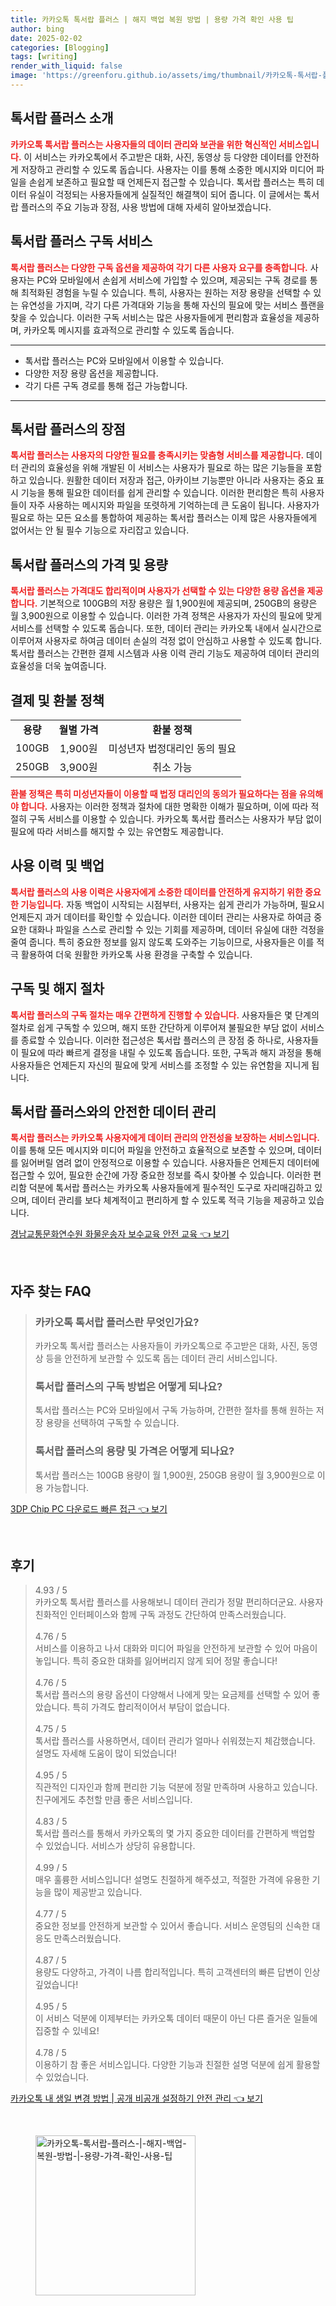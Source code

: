 ```yaml
---
title: 카카오톡 톡서랍 플러스 | 해지 백업 복원 방법 | 용량 가격 확인 사용 팁
author: bing
date: 2025-02-02
categories: [Blogging]
tags: [writing]
render_with_liquid: false
image: 'https://greenforu.github.io/assets/img/thumbnail/카카오톡-톡서랍-플러스-|-해지-백업-복원-방법-|-용량-가격-확인-사용-팁.webp'
---
```



<h2 id='톡서랍 플러스 소개'>톡서랍 플러스 소개</h2>

<p><b><span style="color: #ee2323;">카카오톡 톡서랍 플러스는 사용자들의 데이터 관리와 보관을 위한 혁신적인 서비스입니다.</span></b> 이 서비스는 카카오톡에서 주고받은 대화, 사진, 동영상 등 다양한 데이터를 안전하게 저장하고 관리할 수 있도록 돕습니다. 사용자는 이를 통해 소중한 메시지와 미디어 파일을 손쉽게 보존하고 필요할 때 언제든지 접근할 수 있습니다. 톡서랍 플러스는 특히 데이터 유실이 걱정되는 사용자들에게 실질적인 해결책이 되어 줍니다. 이 글에서는 톡서랍 플러스의 주요 기능과 장점, 사용 방법에 대해 자세히 알아보겠습니다.</p>

<h2 id='톡서랍 플러스 구독 서비스'>톡서랍 플러스 구독 서비스</h2>

<p><b><span style="color: #ee2323;">톡서랍 플러스는 다양한 구독 옵션을 제공하여 각기 다른 사용자 요구를 충족합니다.</span></b> 사용자는 PC와 모바일에서 손쉽게 서비스에 가입할 수 있으며, 제공되는 구독 경로를 통해 최적화된 경험을 누릴 수 있습니다. 특히, 사용자는 원하는 저장 용량을 선택할 수 있는 유연성을 가지며, 각기 다른 가격대와 기능을 통해 자신의 필요에 맞는 서비스 플랜을 찾을 수 있습니다. 이러한 구독 서비스는 많은 사용자들에게 편리함과 효율성을 제공하며, 카카오톡 메시지를 효과적으로 관리할 수 있도록 돕습니다.</p>

<hr />

<ul>
    <li>톡서랍 플러스는 PC와 모바일에서 이용할 수 있습니다.</li>
    <li>다양한 저장 용량 옵션을 제공합니다.</li>
    <li>각기 다른 구독 경로를 통해 접근 가능합니다.</li>
</ul>

<hr />

<h2 id='톡서랍 플러스의 장점'>톡서랍 플러스의 장점</h2>

<p><b><span style="color: #ee2323;">톡서랍 플러스는 사용자의 다양한 필요를 충족시키는 맞춤형 서비스를 제공합니다.</span></b> 데이터 관리의 효율성을 위해 개발된 이 서비스는 사용자가 필요로 하는 많은 기능들을 포함하고 있습니다. 원활한 데이터 저장과 접근, 아카이브 기능뿐만 아니라 사용자는 중요 표시 기능을 통해 필요한 데이터를 쉽게 관리할 수 있습니다. 이러한 편리함은 특히 사용자들이 자주 사용하는 메시지와 파일을 또렷하게 기억하는데 큰 도움이 됩니다. 사용자가 필요로 하는 모든 요소를 통합하여 제공하는 톡서랍 플러스는 이제 많은 사용자들에게 없어서는 안 될 필수 기능으로 자리잡고 있습니다.</p>

<h2 id='톡서랍 플러스의 가격 및 용량'>톡서랍 플러스의 가격 및 용량</h2>

<p><b><span style="color: #ee2323;">톡서랍 플러스는 가격대도 합리적이며 사용자가 선택할 수 있는 다양한 용량 옵션을 제공합니다.</span></b> 기본적으로 100GB의 저장 용량은 월 1,900원에 제공되며, 250GB의 용량은 월 3,900원으로 이용할 수 있습니다. 이러한 가격 정책은 사용자가 자신의 필요에 맞게 서비스를 선택할 수 있도록 돕습니다. 또한, 데이터 관리는 카카오톡 내에서 실시간으로 이루어져 사용자로 하여금 데이터 손실의 걱정 없이 안심하고 사용할 수 있도록 합니다. 톡서랍 플러스는 간편한 결제 시스템과 사용 이력 관리 기능도 제공하여 데이터 관리의 효율성을 더욱 높여줍니다.</p>

<h2 id='결제 및 환불 정책'>결제 및 환불 정책</h2>

<table>
    <tr>
        <td style="text-align: center; height: 17px;"><b>용량</b></td>
        <td style="text-align: center; height: 17px;"><b>월별 가격</b></td>
        <td style="text-align: center; height: 17px;"><b>환불 정책</b></td>
    </tr>
    <tr>
        <td style="text-align: center; height: 17px;">100GB</td>
        <td style="text-align: center; height: 17px;">1,900원</td>
        <td style="text-align: center; height: 17px;">미성년자 법정대리인 동의 필요</td>
    </tr>
    <tr>
        <td style="text-align: center; height: 17px;">250GB</td>
        <td style="text-align: center; height: 17px;">3,900원</td>
        <td style="text-align: center; height: 17px;">취소 가능</td>
    </tr>
</table>

<p><b><span style="color: #ee2323;">환불 정책은 특히 미성년자들이 이용할 때 법정 대리인의 동의가 필요하다는 점을 유의해야 합니다.</span></b> 사용자는 이러한 정책과 절차에 대한 명확한 이해가 필요하며, 이에 따라 적절히 구독 서비스를 이용할 수 있습니다. 카카오톡 톡서랍 플러스는 사용자가 부담 없이 필요에 따라 서비스를 해지할 수 있는 유연함도 제공합니다.</p>

<h2 id='사용 이력 및 백업'>사용 이력 및 백업</h2>

<p><b><span style="color: #ee2323;">톡서랍 플러스의 사용 이력은 사용자에게 소중한 데이터를 안전하게 유지하기 위한 중요한 기능입니다.</span></b> 자동 백업이 시작되는 시점부터, 사용자는 쉽게 관리가 가능하며, 필요시 언제든지 과거 데이터를 확인할 수 있습니다. 이러한 데이터 관리는 사용자로 하여금 중요한 대화나 파일을 스스로 관리할 수 있는 기회를 제공하며, 데이터 유실에 대한 걱정을 줄여 줍니다. 특히 중요한 정보를 잃지 않도록 도와주는 기능이므로, 사용자들은 이를 적극 활용하여 더욱 원활한 카카오톡 사용 환경을 구축할 수 있습니다.</p>

<h2 id='구독 및 해지 절차'>구독 및 해지 절차</h2>

<p><b><span style="color: #ee2323;">톡서랍 플러스의 구독 절차는 매우 간편하게 진행할 수 있습니다.</span></b> 사용자들은 몇 단계의 절차로 쉽게 구독할 수 있으며, 해지 또한 간단하게 이루어져 불필요한 부담 없이 서비스를 종료할 수 있습니다. 이러한 접근성은 톡서랍 플러스의 큰 장점 중 하나로, 사용자들이 필요에 따라 빠르게 결정을 내릴 수 있도록 돕습니다. 또한, 구독과 해지 과정을 통해 사용자들은 언제든지 자신의 필요에 맞게 서비스를 조정할 수 있는 유연함을 지니게 됩니다.</p>

<h2 id='톡서랍 플러스와의 안전한 데이터 관리'>톡서랍 플러스와의 안전한 데이터 관리</h2>

<p><b><span style="color: #ee2323;">톡서랍 플러스는 카카오톡 사용자에게 데이터 관리의 안전성을 보장하는 서비스입니다.</span></b> 이를 통해 모든 메시지와 미디어 파일을 안전하고 효율적으로 보존할 수 있으며, 데이터를 잃어버릴 염려 없이 안정적으로 이용할 수 있습니다. 사용자들은 언제든지 데이터에 접근할 수 있어, 필요한 순간에 가장 중요한 정보를 즉시 찾아볼 수 있습니다. 이러한 편리함 덕분에 톡서랍 플러스는 카카오톡 사용자들에게 필수적인 도구로 자리매김하고 있으며, 데이터 관리를 보다 체계적이고 편리하게 할 수 있도록 적극 기능을 제공하고 있습니다.</p>


<p><a class="click-button" title="경남교통문화연수원 화물운송자 보수교육 안전 교육" href="https://greenforu.github.io/posts/%EA%B2%BD%EB%82%A8%EA%B5%90%ED%86%B5%EB%AC%B8%ED%99%94%EC%97%B0%EC%88%98%EC%9B%90-%ED%99%94%EB%AC%BC%EC%9A%B4%EC%86%A1%EC%9E%90-%EB%B3%B4%EC%88%98%EA%B5%90%EC%9C%A1-%EC%95%88%EC%A0%84-%EA%B5%90%EC%9C%A1/" rel="dofollow">경남교통문화연수원 화물운송자 보수교육 안전 교육 👈 보기</a></p><br>
<h2 id='자주_찾는_FAQ'>자주 찾는 FAQ</h2>
<div itemscope="" itemtype="https://schema.org/FAQPage"> 
<blockquote> 
<div itemscope="" itemprop="mainEntity" itemtype="https://schema.org/Question"> 
<h3 itemprop="name">카카오톡 톡서랍 플러스란 무엇인가요?</h3> 
<div itemscope="" itemprop="acceptedAnswer" itemtype="https://schema.org/Answer"> 
<span itemprop="text"> 
<p>카카오톡 톡서랍 플러스는 사용자들이 카카오톡으로 주고받은 대화, 사진, 동영상 등을 안전하게 보관할 수 있도록 돕는 데이터 관리 서비스입니다.</p> 
</span> 
</div> 
</div> 
<div itemscope="" itemprop="mainEntity" itemtype="https://schema.org/Question"> 
<h3 itemprop="name">톡서랍 플러스의 구독 방법은 어떻게 되나요?</h3> 
<div itemscope="" itemprop="acceptedAnswer" itemtype="https://schema.org/Answer"> 
<span itemprop="text"> 
<p>톡서랍 플러스는 PC와 모바일에서 구독 가능하며, 간편한 절차를 통해 원하는 저장 용량을 선택하여 구독할 수 있습니다.</p> 
</span> 
</div> 
</div> 
<div itemscope="" itemprop="mainEntity" itemtype="https://schema.org/Question"> 
<h3 itemprop="name">톡서랍 플러스의 용량 및 가격은 어떻게 되나요?</h3> 
<div itemscope="" itemprop="acceptedAnswer" itemtype="https://schema.org/Answer"> 
<span itemprop="text"> 
<p>톡서랍 플러스는 100GB 용량이 월 1,900원, 250GB 용량이 월 3,900원으로 이용 가능합니다.</p> 
</span> 
</div> 
</div> 
</blockquote> 
</div>
<p><a class="click-button" title="3DP Chip PC 다운로드 빠른 접근" href="https://greenforu.github.io/posts/3DP-Chip-PC-%EB%8B%A4%EC%9A%B4%EB%A1%9C%EB%93%9C-%EB%B9%A0%EB%A5%B8-%EC%A0%91%EA%B7%BC/" rel="dofollow">3DP Chip PC 다운로드 빠른 접근 👈 보기</a></p><br>
<h2 id='후기'>후기</h2>
<div itemscope itemtype="https://schema.org/Product">
  <blockquote>
  <div itemprop="review" itemscope itemtype="https://schema.org/Review">
      <div itemprop="reviewRating" itemscope itemtype="https://schema.org/Rating"> <span itemprop="ratingValue">4.93</span> / <span itemprop="bestRating">5</span> </div>
      <span itemprop="reviewBody">카카오톡 톡서랍 플러스를 사용해보니 데이터 관리가 정말 편리하더군요. 사용자 친화적인 인터페이스와 함께 구독 과정도 간단하여 만족스러웠습니다.</span>
  </div>
  <br>
  <div itemprop="review" itemscope itemtype="https://schema.org/Review">
      <div itemprop="reviewRating" itemscope itemtype="https://schema.org/Rating"> <span itemprop="ratingValue">4.76</span> / <span itemprop="bestRating">5</span> </div>
      <span itemprop="reviewBody">서비스를 이용하고 나서 대화와 미디어 파일을 안전하게 보관할 수 있어 마음이 놓입니다. 특히 중요한 대화를 잃어버리지 않게 되어 정말 좋습니다!</span>
  </div>
  <br>
  <div itemprop="review" itemscope itemtype="https://schema.org/Review">
      <div itemprop="reviewRating" itemscope itemtype="https://schema.org/Rating"> <span itemprop="ratingValue">4.76</span> / <span itemprop="bestRating">5</span> </div>
      <span itemprop="reviewBody">톡서랍 플러스의 용량 옵션이 다양해서 나에게 맞는 요금제를 선택할 수 있어 좋았습니다. 특히 가격도 합리적이어서 부담이 없습니다.</span>
  </div>
  <br>
  <div itemprop="review" itemscope itemtype="https://schema.org/Review">
      <div itemprop="reviewRating" itemscope itemtype="https://schema.org/Rating"> <span itemprop="ratingValue">4.75</span> / <span itemprop="bestRating">5</span> </div>
      <span itemprop="reviewBody">톡서랍 플러스를 사용하면서, 데이터 관리가 얼마나 쉬워졌는지 체감했습니다. 설명도 자세해 도움이 많이 되었습니다!</span>
  </div>
  <br>
  <div itemprop="review" itemscope itemtype="https://schema.org/Review">
      <div itemprop="reviewRating" itemscope itemtype="https://schema.org/Rating"> <span itemprop="ratingValue">4.95</span> / <span itemprop="bestRating">5</span> </div>
      <span itemprop="reviewBody">직관적인 디자인과 함께 편리한 기능 덕분에 정말 만족하며 사용하고 있습니다. 친구에게도 추천할 만큼 좋은 서비스입니다.</span>
  </div>
  <br>
  <div itemprop="review" itemscope itemtype="https://schema.org/Review">
      <div itemprop="reviewRating" itemscope itemtype="https://schema.org/Rating"> <span itemprop="ratingValue">4.83</span> / <span itemprop="bestRating">5</span> </div>
      <span itemprop="reviewBody">톡서랍 플러스를 통해서 카카오톡의 몇 가지 중요한 데이터를 간편하게 백업할 수 있었습니다. 서비스가 상당히 유용합니다.</span>
  </div>
  <br>
  <div itemprop="review" itemscope itemtype="https://schema.org/Review">
      <div itemprop="reviewRating" itemscope itemtype="https://schema.org/Rating"> <span itemprop="ratingValue">4.99</span> / <span itemprop="bestRating">5</span> </div>
      <span itemprop="reviewBody">매우 훌륭한 서비스입니다! 설명도 친절하게 해주셨고, 적절한 가격에 유용한 기능을 많이 제공받고 있습니다.</span>
  </div>
  <br>
  <div itemprop="review" itemscope itemtype="https://schema.org/Review">
      <div itemprop="reviewRating" itemscope itemtype="https://schema.org/Rating"> <span itemprop="ratingValue">4.77</span> / <span itemprop="bestRating">5</span> </div>
      <span itemprop="reviewBody">중요한 정보를 안전하게 보관할 수 있어서 좋습니다. 서비스 운영팀의 신속한 대응도 만족스러웠습니다.</span>
  </div>
  <br>
  <div itemprop="review" itemscope itemtype="https://schema.org/Review">
      <div itemprop="reviewRating" itemscope itemtype="https://schema.org/Rating"> <span itemprop="ratingValue">4.87</span> / <span itemprop="bestRating">5</span> </div>
      <span itemprop="reviewBody">용량도 다양하고, 가격이 나름 합리적입니다. 특히 고객센터의 빠른 답변이 인상 깊었습니다!</span>
  </div>
  <br>
  <div itemprop="review" itemscope itemtype="https://schema.org/Review">
      <div itemprop="reviewRating" itemscope itemtype="https://schema.org/Rating"> <span itemprop="ratingValue">4.95</span> / <span itemprop="bestRating">5</span> </div>
      <span itemprop="reviewBody">이 서비스 덕분에 이제부터는 카카오톡 데이터 때문이 아닌 다른 즐거운 일들에 집중할 수 있네요!</span>
  </div>
  <br>
  <div itemprop="review" itemscope itemtype="https://schema.org/Review">
      <div itemprop="reviewRating" itemscope itemtype="https://schema.org/Rating"> <span itemprop="ratingValue">4.78</span> / <span itemprop="bestRating">5</span> </div>
      <span itemprop="reviewBody">이용하기 참 좋은 서비스입니다. 다양한 기능과 친절한 설명 덕분에 쉽게 활용할 수 있었습니다.</span>
  </div>
  </blockquote>
</div>
<p><a class="click-button" title="카카오톡 내 생일 변경 방법 | 공개 비공개 설정하기 안전 관리" href="https://greenforu.github.io/posts/%EC%B9%B4%EC%B9%B4%EC%98%A4%ED%86%A1-%EB%82%B4-%EC%83%9D%EC%9D%BC-%EB%B3%80%EA%B2%BD-%EB%B0%A9%EB%B2%95-%EA%B3%B5%EA%B0%9C-%EB%B9%84%EA%B3%B5%EA%B0%9C-%EC%84%A4%EC%A0%95%ED%95%98%EA%B8%B0-%EC%95%88%EC%A0%84-%EA%B4%80%EB%A6%AC/" rel="dofollow">카카오톡 내 생일 변경 방법 | 공개 비공개 설정하기 안전 관리 👈 보기</a></p><br>
<figure class="image"><img src="https://greenforu.github.io/assets/img/thumbnail/카카오톡-톡서랍-플러스-|-해지-백업-복원-방법-|-용량-가격-확인-사용-팁.webp" alt="카카오톡-톡서랍-플러스-|-해지-백업-복원-방법-|-용량-가격-확인-사용-팁" width="256" height="256"></figure>